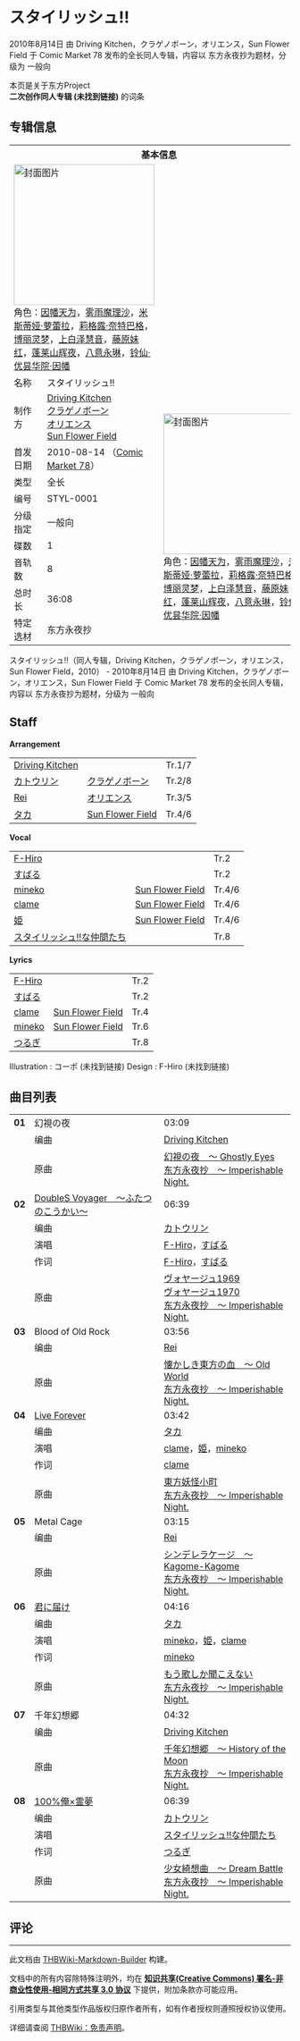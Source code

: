 # スタイリッシュ!!

<!-- source html: G:\repos\THBWiki-Markdown-Builder\THBWikiMarkdown\Temp\main\4\46\ns0%3A%E3%82%B9%E3%82%BF%E3%82%A4%E3%83%AA%E3%83%83%E3%82%B7%E3%83%A5%21%21.html -->

2010年8月14日 由 Driving Kitchen，クラゲノボーン，オリエンス，Sun Flower Field 于 Comic Market 78 发布的全长同人专辑，内容以 东方永夜抄为题材，分级为 一般向

本页是关于东方Project  
 **二次创作同人专辑 (未找到链接)** 的词条
## 专辑信息

<table><tbody><tr><th colspan="3">基本信息</th></tr><tr><td class="cover-artwork-mobile" colspan="2"><a href="./文件-スタイリッシュ!!封面.jpg.md" class="image" title="封面图片"><img alt="封面图片" src="https://upload.thwiki.cc/thumb/0/01/%E3%82%B9%E3%82%BF%E3%82%A4%E3%83%AA%E3%83%83%E3%82%B7%E3%83%A5%21%21%E5%B0%81%E9%9D%A2.jpg/252px-%E3%82%B9%E3%82%BF%E3%82%A4%E3%83%AA%E3%83%83%E3%82%B7%E3%83%A5%21%21%E5%B0%81%E9%9D%A2.jpg" decoding="async" loading="lazy" width="252" height="252" srcset="https://upload.thwiki.cc/thumb/0/01/%E3%82%B9%E3%82%BF%E3%82%A4%E3%83%AA%E3%83%83%E3%82%B7%E3%83%A5%21%21%E5%B0%81%E9%9D%A2.jpg/378px-%E3%82%B9%E3%82%BF%E3%82%A4%E3%83%AA%E3%83%83%E3%82%B7%E3%83%A5%21%21%E5%B0%81%E9%9D%A2.jpg 1.5x, https://upload.thwiki.cc/0/01/%E3%82%B9%E3%82%BF%E3%82%A4%E3%83%AA%E3%83%83%E3%82%B7%E3%83%A5%21%21%E5%B0%81%E9%9D%A2.jpg 2x" data-file-width="384" data-file-height="384"></a><div class="cover-char">角色：<a href="./因幡帝.md" title="因幡帝">因幡天为</a>，<a href="./雾雨魔理沙.md" title="雾雨魔理沙">雾雨魔理沙</a>，<a href="./米斯蒂娅·萝蕾拉.md" title="米斯蒂娅·萝蕾拉">米斯蒂娅·萝蕾拉</a>，<a href="./莉格露·奈特巴格.md" title="莉格露·奈特巴格">莉格露·奈特巴格</a>，<a href="./博丽灵梦.md" title="博丽灵梦">博丽灵梦</a>，<a href="./上白泽慧音.md" title="上白泽慧音">上白泽慧音</a>，<a href="./藤原妹红.md" title="藤原妹红">藤原妹红</a>，<a href="./蓬莱山辉夜.md" title="蓬莱山辉夜">蓬莱山辉夜</a>，<a href="./八意永琳.md" title="八意永琳">八意永琳</a>，<a href="./铃仙·优昙华院·因幡.md" title="铃仙·优昙华院·因幡">铃仙·优昙华院·因幡</a></div></td>
</tr><tr><td class="label">名称</td><td colspan="2"> スタイリッシュ!! </td></tr><tr><td class="label">制作方</td><td><a href="./Driving_Kitchen.md" title="Driving Kitchen">Driving Kitchen</a><br><a href="./クラゲノボーン.md" title="クラゲノボーン">クラゲノボーン</a><br><a href="./オリエンス.md" title="オリエンス">オリエンス</a><br><a href="./Sun_Flower_Field.md" title="Sun Flower Field">Sun Flower Field</a></td><td class="cover-artwork" rowspan="9" style="min-width:252px;"><a href="./文件-スタイリッシュ!!封面.jpg.md" class="image" title="封面图片"><img alt="封面图片" src="https://upload.thwiki.cc/thumb/0/01/%E3%82%B9%E3%82%BF%E3%82%A4%E3%83%AA%E3%83%83%E3%82%B7%E3%83%A5%21%21%E5%B0%81%E9%9D%A2.jpg/252px-%E3%82%B9%E3%82%BF%E3%82%A4%E3%83%AA%E3%83%83%E3%82%B7%E3%83%A5%21%21%E5%B0%81%E9%9D%A2.jpg" decoding="async" loading="lazy" width="252" height="252" srcset="https://upload.thwiki.cc/thumb/0/01/%E3%82%B9%E3%82%BF%E3%82%A4%E3%83%AA%E3%83%83%E3%82%B7%E3%83%A5%21%21%E5%B0%81%E9%9D%A2.jpg/378px-%E3%82%B9%E3%82%BF%E3%82%A4%E3%83%AA%E3%83%83%E3%82%B7%E3%83%A5%21%21%E5%B0%81%E9%9D%A2.jpg 1.5x, https://upload.thwiki.cc/0/01/%E3%82%B9%E3%82%BF%E3%82%A4%E3%83%AA%E3%83%83%E3%82%B7%E3%83%A5%21%21%E5%B0%81%E9%9D%A2.jpg 2x" data-file-width="384" data-file-height="384"></a><div class="cover-char">角色：<a href="./因幡帝.md" title="因幡帝">因幡天为</a>，<a href="./雾雨魔理沙.md" title="雾雨魔理沙">雾雨魔理沙</a>，<a href="./米斯蒂娅·萝蕾拉.md" title="米斯蒂娅·萝蕾拉">米斯蒂娅·萝蕾拉</a>，<a href="./莉格露·奈特巴格.md" title="莉格露·奈特巴格">莉格露·奈特巴格</a>，<a href="./博丽灵梦.md" title="博丽灵梦">博丽灵梦</a>，<a href="./上白泽慧音.md" title="上白泽慧音">上白泽慧音</a>，<a href="./藤原妹红.md" title="藤原妹红">藤原妹红</a>，<a href="./蓬莱山辉夜.md" title="蓬莱山辉夜">蓬莱山辉夜</a>，<a href="./八意永琳.md" title="八意永琳">八意永琳</a>，<a href="./铃仙·优昙华院·因幡.md" title="铃仙·优昙华院·因幡">铃仙·优昙华院·因幡</a></div></td>
</tr><tr><td class="label">首发日期</td><td>2010-08-14&#160;（<a href="/展会作品列表?e=Comic+Market%2378">Comic Market 78</a>）</td></tr><tr><td class="label">类型</td><td>全长</td></tr><tr><td class="label">编号</td><td>STYL-0001</td></tr><tr><td class="label">分级指定</td><td>一般向</td></tr><tr><td class="label">碟数</td><td>1</td></tr><tr><td class="label">音轨数</td><td>8</td></tr><tr><td class="label">总时长</td><td>36:08</td></tr><tr><td class="label">特定选材</td><td>东方永夜抄</td></tr></tbody></table>

スタイリッシュ!!（同人专辑，Driving Kitchen，クラゲノボーン，オリエンス，Sun Flower Field，2010） - 2010年8月14日 由 Driving Kitchen，クラゲノボーン，オリエンス，Sun Flower Field 于 Comic Market 78 发布的全长同人专辑，内容以 东方永夜抄为题材，分级为 一般向
## Staff
  
 **Arrangement**   

<table><tbody><tr><td><a href="./Driving_Kitchen.md" title="Driving Kitchen">Driving Kitchen</a></td><td></td><td>Tr.1/7</td></tr><tr><td><a href="/index.php?title=%E3%82%AB%E3%83%88%E3%82%A6%E3%83%AA%E3%83%B3&amp;action=edit&amp;redlink=1" class="new" title="カトウリン（页面不存在）">カトウリン</a></td><td><a href="./クラゲノボーン.md" title="クラゲノボーン">クラゲノボーン</a></td><td>Tr.2/8</td></tr><tr><td><a href="/index.php?title=Rei&amp;action=edit&amp;redlink=1" class="new" title="Rei（页面不存在）">Rei</a></td><td><a href="./オリエンス.md" title="オリエンス">オリエンス</a></td><td>Tr.3/5</td></tr><tr><td><a href="./タカ.md" title="タカ">タカ</a></td><td><a href="./Sun_Flower_Field.md" title="Sun Flower Field">Sun Flower Field</a></td><td>Tr.4/6</td></tr></tbody></table>

  
 **Vocal**   

<table><tbody><tr><td><a href="/index.php?title=F-Hiro&amp;action=edit&amp;redlink=1" class="new" title="F-Hiro（页面不存在）">F-Hiro</a></td><td></td><td>Tr.2</td></tr><tr><td><a href="./すばる.md" title="すばる">すばる</a></td><td></td><td>Tr.2</td></tr><tr><td><a href="./mineko.md" title="mineko">mineko</a></td><td><a href="./Sun_Flower_Field.md" title="Sun Flower Field">Sun Flower Field</a></td><td>Tr.4/6</td></tr><tr><td><a href="./clame.md" title="clame">clame</a></td><td><a href="./Sun_Flower_Field.md" title="Sun Flower Field">Sun Flower Field</a></td><td>Tr.4/6</td></tr><tr><td><a href="/index.php?title=%E5%A7%AB&amp;action=edit&amp;redlink=1" class="new" title="姫（页面不存在）">姫</a></td><td><a href="./Sun_Flower_Field.md" title="Sun Flower Field">Sun Flower Field</a></td><td>Tr.4/6</td></tr><tr><td><a href="/index.php?title=%E3%82%B9%E3%82%BF%E3%82%A4%E3%83%AA%E3%83%83%E3%82%B7%E3%83%A5!!%E3%81%AA%E4%BB%B2%E9%96%93%E3%81%9F%E3%81%A1&amp;action=edit&amp;redlink=1" class="new" title="スタイリッシュ!!な仲間たち（页面不存在）">スタイリッシュ!!な仲間たち</a></td><td></td><td>Tr.8</td></tr></tbody></table>

  
 **Lyrics**   

<table><tbody><tr><td><a href="/index.php?title=F-Hiro&amp;action=edit&amp;redlink=1" class="new" title="F-Hiro（页面不存在）">F-Hiro</a></td><td></td><td>Tr.2</td></tr><tr><td><a href="./すばる.md" title="すばる">すばる</a></td><td></td><td>Tr.2</td></tr><tr><td><a href="./clame.md" title="clame">clame</a></td><td><a href="./Sun_Flower_Field.md" title="Sun Flower Field">Sun Flower Field</a></td><td>Tr.4</td></tr><tr><td><a href="./mineko.md" title="mineko">mineko</a></td><td><a href="./Sun_Flower_Field.md" title="Sun Flower Field">Sun Flower Field</a></td><td>Tr.6</td></tr><tr><td><a href="/index.php?title=%E3%81%A4%E3%82%8B%E3%81%8E&amp;action=edit&amp;redlink=1" class="new" title="つるぎ（页面不存在）">つるぎ</a></td><td></td><td>Tr.8</td></tr></tbody></table>


Illustration
: コーポ (未找到链接)
Design
: F-Hiro (未找到链接)

## 曲目列表

<table><tbody><tr><td id="1" class="infoYD"><b>01</b></td><td id="幻視の夜" colspan="2" class="title">幻視の夜<span class="thcsearchlinks"><a rel="nofollow" class="external text" href="https://cd.thwiki.cc?arrange=Driving Kitchen&amp;ogmusic=幻視の夜　～ Ghostly Eyes&amp;fromwiki=スタイリッシュ!!"><span title="搜索相似同人曲"></span></a></span></td><td class="time">03:09</td></tr><tr><td class="left"></td><td class="label">编曲</td><td class="text" colspan="2"><a href="./Driving_Kitchen.md" title="Driving Kitchen">Driving Kitchen</a><span class="thcsearchlinks"><a rel="nofollow" class="external text" href="https://cd.thwiki.cc?arrange=，Driving Kitchen&amp;fromwiki=スタイリッシュ!!"><span></span></a></span></td></tr><tr><td class="left"></td><td class="label">原曲</td><td class="text" colspan="2"><span class="thcsearchlinks"><a rel="nofollow" class="external text" href="https://cd.thwiki.cc?ogmusic=幻視の夜　～ Ghostly Eyes&amp;fromwiki=スタイリッシュ!!"><span></span></a></span><div class="ogmusic"><a href="/%E5%B9%BB%E8%A6%96%E3%81%AE%E5%A4%9C_%EF%BD%9E_Ghostly_Eyes" class="mw-redirect" title="幻視の夜 ～ Ghostly Eyes">幻視の夜　～ Ghostly Eyes</a></div><div class="source"><a href="/%E4%B8%9C%E6%96%B9%E6%B0%B8%E5%A4%9C%E6%8A%84_%EF%BD%9E_Imperishable_Night." class="mw-redirect" title="东方永夜抄 ～ Imperishable Night.">东方永夜抄　～ Imperishable Night.</a></div></td></tr>
<tr><td id="2" class="infoRD"><b>02</b></td><td id="DoubleS_Voyager_～ふたつのこうかい～" colspan="2" class="title"><span class="new" title="（歌词页面不存在）"><a href="/index.php?title=%E6%AD%8C%E8%AF%8D:DoubleS_Voyager_%EF%BD%9E%E3%81%B5%E3%81%9F%E3%81%A4%E3%81%AE%E3%81%93%E3%81%86%E3%81%8B%E3%81%84%EF%BD%9E&amp;boilerplate=模板:页面模板/曲目歌词&amp;action=edit">DoubleS Voyager　～ふたつのこうかい～</a></span><span class="thcsearchlinks"><a rel="nofollow" class="external text" href="https://cd.thwiki.cc?arrange=カトウリン&amp;vocal=F-Hiro，すばる&amp;lyric=F-Hiro，すばる&amp;ogmusic=ヴォヤージュ1969，ヴォヤージュ1970&amp;fromwiki=スタイリッシュ!!"><span title="搜索相似同人曲"></span></a></span></td><td class="time">06:39</td></tr><tr><td class="left"></td><td class="label">编曲</td><td class="text" colspan="2"><a href="/index.php?title=%E3%82%AB%E3%83%88%E3%82%A6%E3%83%AA%E3%83%B3&amp;action=edit&amp;redlink=1" class="new" title="カトウリン（页面不存在）">カトウリン</a><span class="thcsearchlinks"><a rel="nofollow" class="external text" href="https://cd.thwiki.cc?arrange=，カトウリン&amp;fromwiki=スタイリッシュ!!"><span></span></a></span></td></tr><tr><td class="left"></td><td class="label">演唱</td><td class="text" colspan="2"><a href="/index.php?title=F-Hiro&amp;action=edit&amp;redlink=1" class="new" title="F-Hiro（页面不存在）">F-Hiro</a>，<a href="./すばる.md" title="すばる">すばる</a><span class="thcsearchlinks"><a rel="nofollow" class="external text" href="https://cd.thwiki.cc?vocal=F-Hiro，すばる&amp;fromwiki=スタイリッシュ!!"><span></span></a></span></td></tr><tr><td class="left"></td><td class="label">作词</td><td class="text" colspan="2"><a href="/index.php?title=F-Hiro&amp;action=edit&amp;redlink=1" class="new" title="F-Hiro（页面不存在）">F-Hiro</a>，<a href="./すばる.md" title="すばる">すばる</a><span class="thcsearchlinks"><a rel="nofollow" class="external text" href="https://cd.thwiki.cc?lyric=F-Hiro，すばる&amp;fromwiki=スタイリッシュ!!"><span></span></a></span></td></tr><tr><td class="left"></td><td class="label">原曲</td><td class="text" colspan="2"><span class="thcsearchlinks"><a rel="nofollow" class="external text" href="https://cd.thwiki.cc?ogmusic=ヴォヤージュ1969，ヴォヤージュ1970&amp;fromwiki=スタイリッシュ!!"><span></span></a></span><div class="ogmusic"><a href="/%E3%83%B4%E3%82%A9%E3%83%A4%E3%83%BC%E3%82%B8%E3%83%A51969" class="mw-redirect" title="ヴォヤージュ1969">ヴォヤージュ1969</a></div><div class="ogmusic"><a href="/%E3%83%B4%E3%82%A9%E3%83%A4%E3%83%BC%E3%82%B8%E3%83%A51970" class="mw-redirect" title="ヴォヤージュ1970">ヴォヤージュ1970</a></div><div class="source"><a href="/%E4%B8%9C%E6%96%B9%E6%B0%B8%E5%A4%9C%E6%8A%84_%EF%BD%9E_Imperishable_Night." class="mw-redirect" title="东方永夜抄 ～ Imperishable Night.">东方永夜抄　～ Imperishable Night.</a></div></td></tr>
<tr><td id="3" class="infoYD"><b>03</b></td><td id="Blood_of_Old_Rock" colspan="2" class="title">Blood of Old Rock<span class="thcsearchlinks"><a rel="nofollow" class="external text" href="https://cd.thwiki.cc?arrange=Rei&amp;ogmusic=懐かしき東方の血　～ Old World&amp;fromwiki=スタイリッシュ!!"><span title="搜索相似同人曲"></span></a></span></td><td class="time">03:56</td></tr><tr><td class="left"></td><td class="label">编曲</td><td class="text" colspan="2"><a href="/index.php?title=Rei&amp;action=edit&amp;redlink=1" class="new" title="Rei（页面不存在）">Rei</a><span class="thcsearchlinks"><a rel="nofollow" class="external text" href="https://cd.thwiki.cc?arrange=，Rei&amp;fromwiki=スタイリッシュ!!"><span></span></a></span></td></tr><tr><td class="left"></td><td class="label">原曲</td><td class="text" colspan="2"><span class="thcsearchlinks"><a rel="nofollow" class="external text" href="https://cd.thwiki.cc?ogmusic=懐かしき東方の血　～ Old World&amp;fromwiki=スタイリッシュ!!"><span></span></a></span><div class="ogmusic"><a href="/%E6%87%90%E3%81%8B%E3%81%97%E3%81%8D%E6%9D%B1%E6%96%B9%E3%81%AE%E8%A1%80_%EF%BD%9E_Old_World" class="mw-redirect" title="懐かしき東方の血 ～ Old World">懐かしき東方の血　～ Old World</a></div><div class="source"><a href="/%E4%B8%9C%E6%96%B9%E6%B0%B8%E5%A4%9C%E6%8A%84_%EF%BD%9E_Imperishable_Night." class="mw-redirect" title="东方永夜抄 ～ Imperishable Night.">东方永夜抄　～ Imperishable Night.</a></div></td></tr>
<tr><td id="4" class="infoRD"><b>04</b></td><td id="Live_Forever" colspan="2" class="title"><span class="new" title="（歌词页面不存在）"><a href="/index.php?title=%E6%AD%8C%E8%AF%8D:Live_Forever&amp;boilerplate=模板:页面模板/曲目歌词&amp;action=edit">Live Forever</a></span><span class="thcsearchlinks"><a rel="nofollow" class="external text" href="https://cd.thwiki.cc?arrange=タカ&amp;vocal=clame，姫，mineko&amp;lyric=clame&amp;ogmusic=東方妖怪小町&amp;fromwiki=スタイリッシュ!!"><span title="搜索相似同人曲"></span></a></span></td><td class="time">03:42</td></tr><tr><td class="left"></td><td class="label">编曲</td><td class="text" colspan="2"><a href="./タカ.md" title="タカ">タカ</a><span class="thcsearchlinks"><a rel="nofollow" class="external text" href="https://cd.thwiki.cc?arrange=，タカ，&amp;fromwiki=スタイリッシュ!!"><span></span></a></span></td></tr><tr><td class="left"></td><td class="label">演唱</td><td class="text" colspan="2"><a href="./clame.md" title="clame">clame</a>，<a href="/index.php?title=%E5%A7%AB&amp;action=edit&amp;redlink=1" class="new" title="姫（页面不存在）">姫</a>，<a href="./mineko.md" title="mineko">mineko</a><span class="thcsearchlinks"><a rel="nofollow" class="external text" href="https://cd.thwiki.cc?vocal=clame，姫，mineko&amp;fromwiki=スタイリッシュ!!"><span></span></a></span></td></tr><tr><td class="left"></td><td class="label">作词</td><td class="text" colspan="2"><a href="./clame.md" title="clame">clame</a><span class="thcsearchlinks"><a rel="nofollow" class="external text" href="https://cd.thwiki.cc?lyric=clame&amp;fromwiki=スタイリッシュ!!"><span></span></a></span></td></tr><tr><td class="left"></td><td class="label">原曲</td><td class="text" colspan="2"><span class="thcsearchlinks"><a rel="nofollow" class="external text" href="https://cd.thwiki.cc?ogmusic=東方妖怪小町&amp;fromwiki=スタイリッシュ!!"><span></span></a></span><div class="ogmusic"><a href="/%E6%9D%B1%E6%96%B9%E5%A6%96%E6%80%AA%E5%B0%8F%E7%94%BA" class="mw-redirect" title="東方妖怪小町">東方妖怪小町</a></div><div class="source"><a href="/%E4%B8%9C%E6%96%B9%E6%B0%B8%E5%A4%9C%E6%8A%84_%EF%BD%9E_Imperishable_Night." class="mw-redirect" title="东方永夜抄 ～ Imperishable Night.">东方永夜抄　～ Imperishable Night.</a></div></td></tr>
<tr><td id="5" class="infoYD"><b>05</b></td><td id="Metal_Cage" colspan="2" class="title">Metal Cage<span class="thcsearchlinks"><a rel="nofollow" class="external text" href="https://cd.thwiki.cc?arrange=Rei&amp;ogmusic=シンデレラケージ　～ Kagome-Kagome&amp;fromwiki=スタイリッシュ!!"><span title="搜索相似同人曲"></span></a></span></td><td class="time">03:15</td></tr><tr><td class="left"></td><td class="label">编曲</td><td class="text" colspan="2"><a href="/index.php?title=Rei&amp;action=edit&amp;redlink=1" class="new" title="Rei（页面不存在）">Rei</a><span class="thcsearchlinks"><a rel="nofollow" class="external text" href="https://cd.thwiki.cc?arrange=，Rei&amp;fromwiki=スタイリッシュ!!"><span></span></a></span></td></tr><tr><td class="left"></td><td class="label">原曲</td><td class="text" colspan="2"><span class="thcsearchlinks"><a rel="nofollow" class="external text" href="https://cd.thwiki.cc?ogmusic=シンデレラケージ　～ Kagome-Kagome&amp;fromwiki=スタイリッシュ!!"><span></span></a></span><div class="ogmusic"><a href="/%E3%82%B7%E3%83%B3%E3%83%87%E3%83%AC%E3%83%A9%E3%82%B1%E3%83%BC%E3%82%B8_%EF%BD%9E_Kagome-Kagome" class="mw-redirect" title="シンデレラケージ ～ Kagome-Kagome">シンデレラケージ　～ Kagome-Kagome</a></div><div class="source"><a href="/%E4%B8%9C%E6%96%B9%E6%B0%B8%E5%A4%9C%E6%8A%84_%EF%BD%9E_Imperishable_Night." class="mw-redirect" title="东方永夜抄 ～ Imperishable Night.">东方永夜抄　～ Imperishable Night.</a></div></td></tr>
<tr><td id="6" class="infoRD"><b>06</b></td><td id="君に届け" colspan="2" class="title"><a href="./歌词-君に届け.md" title="歌词:君に届け">君に届け</a><span class="thcsearchlinks"><a rel="nofollow" class="external text" href="https://cd.thwiki.cc?arrange=タカ&amp;vocal=mineko，姫，clame&amp;lyric=mineko&amp;ogmusic=もう歌しか聞こえない&amp;fromwiki=スタイリッシュ!!"><span title="搜索相似同人曲"></span></a></span></td><td class="time">04:16</td></tr><tr><td class="left"></td><td class="label">编曲</td><td class="text" colspan="2"><a href="./タカ.md" title="タカ">タカ</a><span class="thcsearchlinks"><a rel="nofollow" class="external text" href="https://cd.thwiki.cc?arrange=，タカ，&amp;fromwiki=スタイリッシュ!!"><span></span></a></span></td></tr><tr><td class="left"></td><td class="label">演唱</td><td class="text" colspan="2"><a href="./mineko.md" title="mineko">mineko</a>，<a href="/index.php?title=%E5%A7%AB&amp;action=edit&amp;redlink=1" class="new" title="姫（页面不存在）">姫</a>，<a href="./clame.md" title="clame">clame</a><span class="thcsearchlinks"><a rel="nofollow" class="external text" href="https://cd.thwiki.cc?vocal=mineko，姫，clame&amp;fromwiki=スタイリッシュ!!"><span></span></a></span></td></tr><tr><td class="left"></td><td class="label">作词</td><td class="text" colspan="2"><a href="./mineko.md" title="mineko">mineko</a><span class="thcsearchlinks"><a rel="nofollow" class="external text" href="https://cd.thwiki.cc?lyric=mineko&amp;fromwiki=スタイリッシュ!!"><span></span></a></span></td></tr><tr><td class="left"></td><td class="label">原曲</td><td class="text" colspan="2"><span class="thcsearchlinks"><a rel="nofollow" class="external text" href="https://cd.thwiki.cc?ogmusic=もう歌しか聞こえない&amp;fromwiki=スタイリッシュ!!"><span></span></a></span><div class="ogmusic"><a href="/%E3%82%82%E3%81%86%E6%AD%8C%E3%81%97%E3%81%8B%E8%81%9E%E3%81%93%E3%81%88%E3%81%AA%E3%81%84" class="mw-redirect" title="もう歌しか聞こえない">もう歌しか聞こえない</a></div><div class="source"><a href="/%E4%B8%9C%E6%96%B9%E6%B0%B8%E5%A4%9C%E6%8A%84_%EF%BD%9E_Imperishable_Night." class="mw-redirect" title="东方永夜抄 ～ Imperishable Night.">东方永夜抄　～ Imperishable Night.</a></div></td></tr>
<tr><td id="7" class="infoYD"><b>07</b></td><td id="千年幻想郷" colspan="2" class="title">千年幻想郷<span class="thcsearchlinks"><a rel="nofollow" class="external text" href="https://cd.thwiki.cc?arrange=Driving Kitchen&amp;ogmusic=千年幻想郷　～ History of the Moon&amp;fromwiki=スタイリッシュ!!"><span title="搜索相似同人曲"></span></a></span></td><td class="time">04:32</td></tr><tr><td class="left"></td><td class="label">编曲</td><td class="text" colspan="2"><a href="./Driving_Kitchen.md" title="Driving Kitchen">Driving Kitchen</a><span class="thcsearchlinks"><a rel="nofollow" class="external text" href="https://cd.thwiki.cc?arrange=，Driving Kitchen&amp;fromwiki=スタイリッシュ!!"><span></span></a></span></td></tr><tr><td class="left"></td><td class="label">原曲</td><td class="text" colspan="2"><span class="thcsearchlinks"><a rel="nofollow" class="external text" href="https://cd.thwiki.cc?ogmusic=千年幻想郷　～ History of the Moon&amp;fromwiki=スタイリッシュ!!"><span></span></a></span><div class="ogmusic"><a href="/%E5%8D%83%E5%B9%B4%E5%B9%BB%E6%83%B3%E9%83%B7_%EF%BD%9E_History_of_the_Moon" class="mw-redirect" title="千年幻想郷 ～ History of the Moon">千年幻想郷　～ History of the Moon</a></div><div class="source"><a href="/%E4%B8%9C%E6%96%B9%E6%B0%B8%E5%A4%9C%E6%8A%84_%EF%BD%9E_Imperishable_Night." class="mw-redirect" title="东方永夜抄 ～ Imperishable Night.">东方永夜抄　～ Imperishable Night.</a></div></td></tr>
<tr><td id="8" class="infoRD"><b>08</b></td><td id="100%俺×霊夢" colspan="2" class="title"><span class="new" title="（歌词页面不存在）"><a href="/index.php?title=%E6%AD%8C%E8%AF%8D:100%25%E4%BF%BA%C3%97%E9%9C%8A%E5%A4%A2&amp;boilerplate=模板:页面模板/曲目歌词&amp;action=edit">100%俺×霊夢</a></span><span class="thcsearchlinks"><a rel="nofollow" class="external text" href="https://cd.thwiki.cc?arrange=カトウリン&amp;vocal=スタイリッシュ!!な仲間たち&amp;lyric=つるぎ&amp;ogmusic=少女綺想曲　～ Dream Battle&amp;fromwiki=スタイリッシュ!!"><span title="搜索相似同人曲"></span></a></span></td><td class="time">06:39</td></tr><tr><td class="left"></td><td class="label">编曲</td><td class="text" colspan="2"><a href="/index.php?title=%E3%82%AB%E3%83%88%E3%82%A6%E3%83%AA%E3%83%B3&amp;action=edit&amp;redlink=1" class="new" title="カトウリン（页面不存在）">カトウリン</a><span class="thcsearchlinks"><a rel="nofollow" class="external text" href="https://cd.thwiki.cc?arrange=，カトウリン&amp;fromwiki=スタイリッシュ!!"><span></span></a></span></td></tr><tr><td class="left"></td><td class="label">演唱</td><td class="text" colspan="2"><a href="/index.php?title=%E3%82%B9%E3%82%BF%E3%82%A4%E3%83%AA%E3%83%83%E3%82%B7%E3%83%A5!!%E3%81%AA%E4%BB%B2%E9%96%93%E3%81%9F%E3%81%A1&amp;action=edit&amp;redlink=1" class="new" title="スタイリッシュ!!な仲間たち（页面不存在）">スタイリッシュ!!な仲間たち</a><span class="thcsearchlinks"><a rel="nofollow" class="external text" href="https://cd.thwiki.cc?vocal=スタイリッシュ!!な仲間たち&amp;fromwiki=スタイリッシュ!!"><span></span></a></span></td></tr><tr><td class="left"></td><td class="label">作词</td><td class="text" colspan="2"><a href="/index.php?title=%E3%81%A4%E3%82%8B%E3%81%8E&amp;action=edit&amp;redlink=1" class="new" title="つるぎ（页面不存在）">つるぎ</a><span class="thcsearchlinks"><a rel="nofollow" class="external text" href="https://cd.thwiki.cc?lyric=つるぎ&amp;fromwiki=スタイリッシュ!!"><span></span></a></span></td></tr><tr><td class="left"></td><td class="label">原曲</td><td class="text" colspan="2"><span class="thcsearchlinks"><a rel="nofollow" class="external text" href="https://cd.thwiki.cc?ogmusic=少女綺想曲　～ Dream Battle&amp;fromwiki=スタイリッシュ!!"><span></span></a></span><div class="ogmusic"><a href="/%E5%B0%91%E5%A5%B3%E7%B6%BA%E6%83%B3%E6%9B%B2_%EF%BD%9E_Dream_Battle" class="mw-redirect" title="少女綺想曲 ～ Dream Battle">少女綺想曲　～ Dream Battle</a></div><div class="source"><a href="/%E4%B8%9C%E6%96%B9%E6%B0%B8%E5%A4%9C%E6%8A%84_%EF%BD%9E_Imperishable_Night." class="mw-redirect" title="东方永夜抄 ～ Imperishable Night.">东方永夜抄　～ Imperishable Night.</a></div></td></tr></tbody></table>


## 评论




---

此文档由 [THBWiki-Markdown-Builder](https://github.com/Delsin-Yu/THBWiki-Markdown-Builder) 构建。

文档中的所有内容除特殊注明外，均在 [**知识共享(Creative Commons) 署名-非商业性使用-相同方式共享 3.0 协议**](https://creativecommons.org/licenses/by-sa/3.0/deed.zh-hans) 下提供，附加条款亦可能应用。

引用类型与其他类型作品版权归原作者所有，如有作者授权则遵照授权协议使用。

详细请查阅 [THBWiki：免责声明](https://thbwiki.cc/THBWiki:%E5%85%8D%E8%B4%A3%E5%A3%B0%E6%98%8E)。


